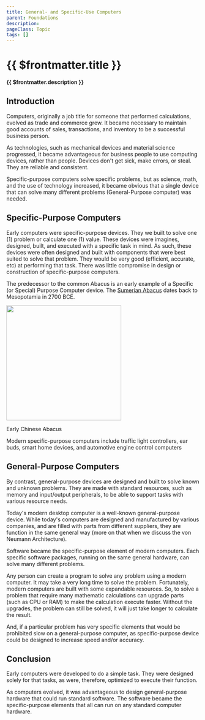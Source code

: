 ```yaml
---
title: General- and Specific-Use Computers
parent: Foundations
description: 
pageClass: Topic
tags: []
---
```


<script setup>
import KeyConcepts from '../../.vitepress/components/KeyConcepts.vue'
</script>


# {{ $frontmatter.title }}
**{{ $frontmatter.description }}**

<KeyConcepts :ConceptArray= "[
{
  Concept:'Specific-Purpose Computers are specialized for a single task',
  Details:'Early computers were made to perform one (1) or a limited set of similar tasks. Today we used these types of computers to make out homes smart and our traffic flow smoothly'
},
{  
  Concept:'General-Purpose Computers are designed to handle a variety of software needs',
  Details:'Computer hardware evolved into a standard configuration. This allowed many different specific-purpose software packages to be created that all run on the same general hardware' 
}
]" />

## Introduction

Computers, originally a job title for someone that performed calculations, evolved as trade and commerce grew. It became necessary to maintain good accounts of sales, transactions, and inventory to be a successful business person.

As technologies, such as mechanical devices and material science progressed, it became advantageous for business people to use computing devices, rather than people. Devices don't get sick, make errors, or steal. They are reliable and consistent.

Specific-purpose computers solve specific problems, but as science, math, and the use of technology increased, it became obvious that a single device that can solve many different problems (General-Purpose computer) was needed.

## Specific-Purpose Computers

Early computers were specific-purpose devices. They we built to solve one (1) problem or calculate one (1) value. These devices were imagines, designed, built, and executed with a specific task in mind. As such, these devices were often designed and built with components that were best suited to solve that problem. They would be very good (efficient, accurate, etc) at performing that task. There was little compromise in design or construction of specific-purpose computers.

The predecessor to the common Abacus is an early example of a Specific (or Special) Purpose Computer device. The [Sumerian Abacus](https://en.wikipedia.org/wiki/Abacus#Mesopotamian) dates back to Mesopotamia in 2700 BCE.

<img src="/images/Foundations/History/220px-Chinese-abacus.jpg" width="300px">

Early Chinese Abacus 

Modern specific-purpose computers include traffic light controllers, ear buds, smart home devices, and automotive engine control computers

## General-Purpose Computers

By contrast, general-purpose devices are designed and built to solve known and unknown problems. They are made with standard resources, such as memory and input/output peripherals, to be able to support tasks with various resource needs.

Today's modern desktop computer is a well-known general-purpose device. While today's computers are designed and manufactured by various companies, and are filled with parts from different suppliers, they are function in the same general way (more on that when we discuss the von Neumann Architecture).

Software became the specific-purpose element of modern computers. Each specific software packages, running on the same general hardware, can solve many different problems.

Any person can create a program to solve any problem using a modern computer. It may take a very long time to solve the problem. Fortunately, modern computers are built with some expandable resources. So, to solve a problem that require many mathematic calculations can upgrade parts (such as CPU or RAM) to make the calculation execute faster. Without the upgrades, the problem can still be solved, it will just take longer to calculate the result.

And, if a particular problem has very specific elements that would be prohibited slow on a general-purpose computer, as specific-purpose device could be designed to increase speed and/or accuracy.

## Conclusion

Early computers were developed to do a simple task. They were designed solely for that tasks, as were, therefore, optimized to execute their function. 

As computers evolved, it was advantageous to design general-purpose hardware that could run standard software. The software became the specific-purpose elements that all can run on any standard computer hardware.